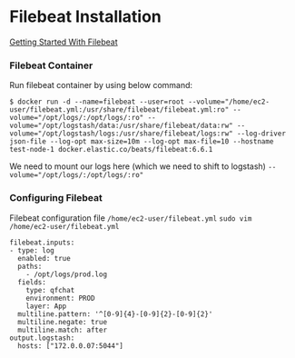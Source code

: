 # Filebeat Installation
[Getting Started With Filebeat](https://www.elastic.co/guide/en/beats/filebeat/current/filebeat-getting-started.html#filebeat-getting-started)



### Filebeat Container

Run filebeat container by using below command:

```console
$ docker run -d --name=filebeat --user=root --volume="/home/ec2-user/filebeat.yml:/usr/share/filebeat/filebeat.yml:ro" --volume="/opt/logs/:/opt/logs/:ro" --volume="/opt/logstash/data:/usr/share/filebeat/data:rw" --volume="/opt/logstash/logs:/usr/share/filebeat/logs:rw" --log-driver json-file --log-opt max-size=10m --log-opt max-file=10 --hostname test-node-1 docker.elastic.co/beats/filebeat:6.6.1
```

We need to mount our logs here (which we need to shift to logstash) `--volume="/opt/logs/:/opt/logs/:ro"`

### Configuring Filebeat

Filebeat configuration file `/home/ec2-user/filebeat.yml`
`sudo vim /home/ec2-user/filebeat.yml`

```console
filebeat.inputs:
- type: log
  enabled: true
  paths:
    - /opt/logs/prod.log
  fields:
    type: qfchat
    environment: PROD
    layer: App
  multiline.pattern: '^[0-9]{4}-[0-9]{2}-[0-9]{2}'
  multiline.negate: true
  multiline.match: after  
output.logstash:
  hosts: ["172.0.0.07:5044"]
```
